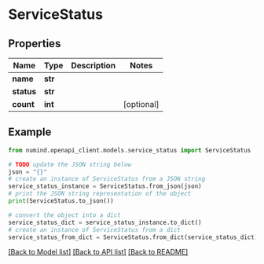 # ServiceStatus


## Properties

Name | Type | Description | Notes
------------ | ------------- | ------------- | -------------
**name** | **str** |  | 
**status** | **str** |  | 
**count** | **int** |  | [optional] 

## Example

```python
from numind.openapi_client.models.service_status import ServiceStatus

# TODO update the JSON string below
json = "{}"
# create an instance of ServiceStatus from a JSON string
service_status_instance = ServiceStatus.from_json(json)
# print the JSON string representation of the object
print(ServiceStatus.to_json())

# convert the object into a dict
service_status_dict = service_status_instance.to_dict()
# create an instance of ServiceStatus from a dict
service_status_from_dict = ServiceStatus.from_dict(service_status_dict)
```
[[Back to Model list]](../README.md#documentation-for-models) [[Back to API list]](../README.md#documentation-for-api-endpoints) [[Back to README]](../README.md)


